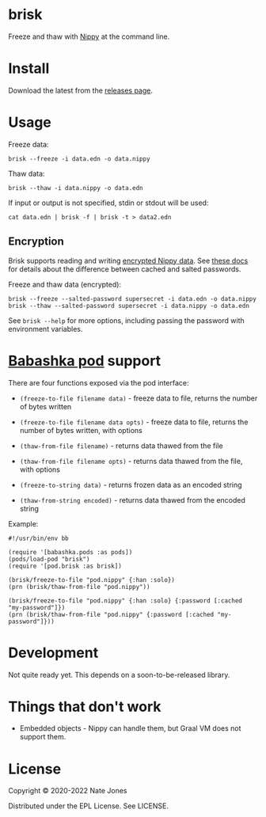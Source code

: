 # brisk

Freeze and thaw with [Nippy](https://github.com/ptaoussanis/nippy) at the command line.

# Install

Download the latest from the [releases page](https://github.com/justone/brisk/releases).

# Usage

Freeze data:

```
brisk --freeze -i data.edn -o data.nippy
```

Thaw data:

```
brisk --thaw -i data.nippy -o data.edn
```

If input or output is not specified, stdin or stdout will be used:

```
cat data.edn | brisk -f | brisk -t > data2.edn
```

## Encryption

Brisk supports reading and writing [encrypted Nippy data](https://github.com/ptaoussanis/nippy#encryption-v2).
See [these docs](http://ptaoussanis.github.io/nippy/taoensso.nippy.html#var-aes128-encryptor)
for details about the difference between cached and salted passwords.

Freeze and thaw data (encrypted):

```
brisk --freeze --salted-password supersecret -i data.edn -o data.nippy
brisk --thaw --salted-password supersecret -i data.nippy -o data.edn
```

See `brisk --help` for more options, including passing the password with
environment variables.

# [Babashka pod](https://github.com/babashka/babashka.pods) support

There are four functions exposed via the pod interface:

* `(freeze-to-file filename data)` - freeze data to file, returns the number of bytes written
* `(freeze-to-file filename data opts)` - freeze data to file, returns the number of bytes written, with options
* `(thaw-from-file filename)` - returns data thawed from the file
* `(thaw-from-file filename opts)` - returns data thawed from the file, with options

* `(freeze-to-string data)` - returns frozen data as an encoded string
* `(thaw-from-string encoded)` - returns data thawed from the encoded string

Example:

```
#!/usr/bin/env bb

(require '[babashka.pods :as pods])
(pods/load-pod "brisk")
(require '[pod.brisk :as brisk])

(brisk/freeze-to-file "pod.nippy" {:han :solo})
(prn (brisk/thaw-from-file "pod.nippy"))

(brisk/freeze-to-file "pod.nippy" {:han :solo} {:password [:cached "my-password"]})
(prn (brisk/thaw-from-file "pod.nippy" {:password [:cached "my-password"]}))
```

# Development

Not quite ready yet. This depends on a soon-to-be-released library.

# Things that don't work

* Embedded objects - Nippy can handle them, but Graal VM does not support them.

# License

Copyright © 2020-2022 Nate Jones

Distributed under the EPL License. See LICENSE.
